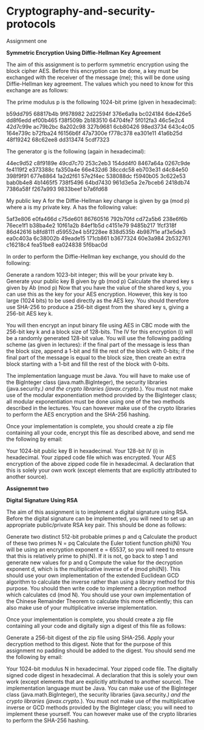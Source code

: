 # Cryptography-and-security-protocols
Assignment one

**Symmetric Encryption Using Diffie-Hellman Key Agreement**

The aim of this assignment is to perform symmetric encryption using the block cipher AES. Before this encryption can be done, a key must be exchanged with the receiver of the message (me); this will be done using Diffie-Hellman key agreement. The values which you need to know for this exchange are as follows:

The prime modulus p is the following 1024-bit prime (given in hexadecimal):

b59dd795 68817b4b 9f678982 2d22594f 376e6a9a bc024184 6de426e5 dd8f6edd
ef00b465 f38f509b 2b183510 64704fe7 5f012fa3 46c5e2c4 42d7c99e ac79b2bc
8a202c98 327b9681 6cb80426 98ed3734 643c4c05 164e739c b72fba24 f6156b6f
47a7300e f778c378 ea301e11 41a6b25d 48f19242 68c62ee8 dd313474 5cdf7323

The generator g is the following (again in hexadecimal):

44ec9d52 c8f9189e 49cd7c70 253c2eb3 154dd4f0 8467a64a 0267c9de fe4119f2
e373388c fa350a4e 66e432d6 38ccdc58 eb703e31 d4c84e50 398f9f91 677e8864
1a2d2f61 57e2f4ec 538088dc f5940b05 3c622e53 bab0b4e8 4b1465f5 738f5496
64bd7430 961d3e5a 2e7bceb6 2418db74 7386a58f f267a993 9833beef b7a6fd68

My public key A for the Diffie-Hellman key change is given by ga (mod p) where a is my private key. A has the following value:

5af3e806 e0fa466d c75de601 86760516 792b70fd cd72a5b6 238e6f6b 76ece1f1
b38ba4e2 10f61a2b 84ef1b5d c4151e79 9485b217 1fcf318f 86d42616 b8fd8111
d59552e4 b5f228ee 838d535b 4b987f1e af3e5de3 ea0c403a 6c38002b 49eade15
171cb861 b3677324 60e3a984 2b532761 c16218c4 fea51be8 ea024838 5f6bac0d

In order to perform the Diffie-Hellman key exchange, you should do the following:

Generate a random 1023-bit integer; this will be your private key b.
Generate your public key B given by gb (mod p)
Calculate the shared key s given by Ab (mod p)
Now that you have the value of the shared key s, you can use this as the key for your AES encryption. However, this key is too large (1024 bits) to be used directly as the AES key. You should therefore use SHA-256 to produce a 256-bit digest from the shared key s, giving a 256-bit AES key k.

You will then encrypt an input binary file using AES in CBC mode with the 256-bit key k and a block size of 128-bits. The IV for this encryption (i) will be a randomly generated 128-bit value. You will use the following padding scheme (as given in lectures): if the final part of the message is less than the block size, append a 1-bit and fill the rest of the block with 0-bits; if the final part of the message is equal to the block size, then create an extra block starting with a 1-bit and fill the rest of the block with 0-bits.

The implementation language must be Java. You will have to make use of the BigInteger class (java.math.BigInteger), the security libraries (java.security.*) and the crypto libraries (javax.crypto.*). You must not make use of the modular exponentiation method provided by the BigInteger class; all modular exponentiation must be done using one of the two methods described in the lectures. You can however make use of the crypto libraries to perform the AES encryption and the SHA-256 hashing.

Once your implementation is complete, you should create a zip file containing all your code, encrypt this file as described above, and send me the following by email:

Your 1024-bit public key B in hexadecimal.
Your 128-bit IV (i) in hexadecimal.
Your zipped code file which was encrypted.
Your AES encryption of the above zipped code file in hexadecimal.
A declaration that this is solely your own work (except elements that are explicitly attributed to another source).






**Assignemnt two**

**Digital Signature Using RSA**

The aim of this assignment is to implement a digital signature using RSA. Before the digital signature can be implemented, you will need to set up an appropriate public/private RSA key pair. This should be done as follows:

Generate two distinct 512-bit probable primes p and q
Calculate the product of these two primes N = pq
Calculate the Euler totient function phi(N)
You will be using an encryption exponent e = 65537, so you will need to ensure that this is relatively prime to phi(N). If it is not, go back to step 1 and generate new values for p and q
Compute the value for the decryption exponent d, which is the multiplicative inverse of e (mod phi(N)). This should use your own implementation of the extended Euclidean GCD algorithm to calculate the inverse rather than using a library method for this purpose.
You should then write code to implement a decryption method which calculates cd (mod N). You should use your own implementation of the Chinese Remainder Theorem to calculate this more efficiently; this can also make use of your multiplicative inverse implementation.

Once your implementation is complete, you should create a zip file containing all your code and digitally sign a digest of this file as follows:

Generate a 256-bit digest of the zip file using SHA-256.
Apply your decryption method to this digest. Note that for the purpose of this assignment no padding should be added to the digest.
You should send me the following by email:

Your 1024-bit modulus N in hexadecimal.
Your zipped code file.
The digitally signed code digest in hexadecimal.
A declaration that this is solely your own work (except elements that are explicitly attributed to another source).
The implementation language must be Java. You can make use of the BigInteger class (java.math.BigInteger), the security libraries (java.security.*) and the crypto libraries (javax.crypto.*). You must not make use of the multiplicative inverse or GCD methods provided by the BigInteger class; you will need to implement these yourself. You can however make use of the crypto libraries to perform the SHA-256 hashing.
